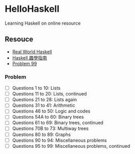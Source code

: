 # HelloHaskell

Learning Haskell on online resource

## Resouce

- [Real World Haskell](http://book.realworldhaskell.org/read/)
- [Haskell 趣學指南](https://www.gitbook.com/book/mno2/learnyouahaskell-zh/details)
- [Problem 99](https://wiki.haskell.org/H-99:_Ninety-Nine_Haskell_Problems)

### Problem

- [ ] Questions 1 to 10: Lists
- [ ] Questions 11 to 20: Lists, continued
- [ ] Questions 21 to 28: Lists again
- [ ] Questions 31 to 41: Arithmetic
- [ ] Questions 46 to 50: Logic and codes
- [ ] Questions 54A to 60: Binary trees
- [ ] Questions 61 to 69: Binary trees, continued
- [ ] Questions 70B to 73: Multiway trees
- [ ] Questions 80 to 89: Graphs
- [ ] Questions 90 to 94: Miscellaneous problems
- [ ] Questions 95 to 99: Miscellaneous problems, continued